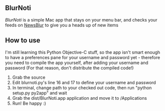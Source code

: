 ## BlurNoti

*BlurNoti* is a simple Mac app that stays on your menu bar, and checks your feeds on [NewsBlur](http://www.newsblur.com) to give you a heads up of new items

How to use
------------
I'm still learning this Python Objective-C stuff, so the app isn't smart enough to have a preferences pane for your username and password yet - therefore you need to compile the app yourself, after adding your username and password (For that reason, don't distribute the compiled code!)

1. Grab the source
2. Edit blurnoti.py's line 16 and 17 to define your username and password
3. In terminal, change path to your checked out code, then run "python setup.py py2app" and wait
4. Grab the dist/BlurNoti.app application and move it to /Applications
5. Run! Be happy :)